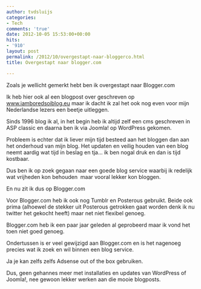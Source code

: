 ```yaml
---
author: tvdsluijs
categories:
- Tech
comments: 'true'
date: 2012-10-05 15:53:00+00:00
hits:
- '910'
layout: post
permalink: /2012/10/overgestapt-naar-bloggerco.html
title: Overgestapt naar blogger.com

---
```

Zoals je wellicht gemerkt hebt ben ik overgestapt naar Blogger.com

Ik heb hier ook al een blogpost over geschreven op <a href="http://www.iamboredsoiblog.eu/2012/10/from-selfmade-to-wordpress-to-blogger.html" target="_blank">www.iamboredsoiblog.eu</a> maar ik dacht ik zal het ook nog even voor mijn Nederlandse lezers een beetje uitleggen.

Sinds 1996 blog ik al, in het begin heb ik altijd zelf een cms geschreven in ASP classic en daarna ben ik via Joomla! op WordPress gekomen.

Probleem is echter dat ik liever mijn tijd besteed aan het bloggen dan aan het onderhoud van mijn blog. Het updaten en veilig houden van een blog neemt aardig wat tijd in beslag en tja&#8230; ik ben nogal druk en dan is tijd kostbaar.

Dus ben ik op zoek gegaan naar een goede blog service waarbij ik redelijk wat vrijheden kon behouden  maar vooral lekker kon bloggen.

En nu zit ik dus op Blogger.com

Voor Blogger.com heb ik ook nog Tumblr en Posterous gebruikt. Beide ook prima (alhoewel de stekker uit Posterous getrokken gaat worden denk ik nu twitter het gekocht heeft) maar net niet flexibel genoeg.

Blogger.com heb ik een paar jaar geleden al geprobeerd maar ik vond het toen niet goed genoeg.

Ondertussen is er veel gewijzigd aan Blogger.com en is het nagenoeg precies wat ik zoek en wil binnen een blog service.

Ja je kan zelfs zelfs Adsense out of the box gebruiken.

Dus, geen gehannes meer met installaties en updates van WordPress of Joomla!, nee gewoon lekker werken aan die mooie blogposts.
